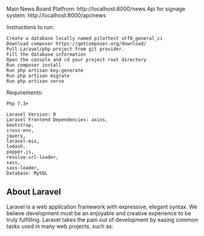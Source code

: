 Main News Board Platfrom: http://localhost:8000/news
Api for signage system: http://localhost:8000/api/news

Instructions to run:

    Create a database locally named pilottest utf8_general_ci
    Download composer https://getcomposer.org/download/
    Pull Laravel/php project from git provider.
    Fill the database information
    Open the console and cd your project root directory
    Run composer install
    Run php artisan key:generate
    Run php artisan migrate
    Run php artisan serve


Requirements: 

    Php 7.3+

    Laravel Version: 8
    Laravel Frontend Dependencies: axios,
    bootstrap,
    cross-env,
    jquery,
    laravel-mix,
    lodash,
    popper.js,
    resolve-url-loader,
    sass,
    sass-loader,
    Database: MySQL


## About Laravel

Laravel is a web application framework with expressive, elegant syntax. We believe development must be an enjoyable and creative experience to be truly fulfilling. Laravel takes the pain out of development by easing common tasks used in many web projects, such as:




